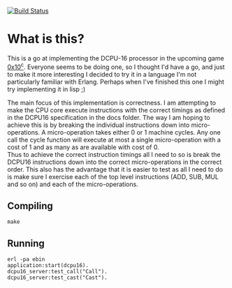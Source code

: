 [![Build Status](https://secure.travis-ci.org/dparnell/dcpu-16.png)](http://travis-ci.org/dparnell/dcpu-16)

What is this?
=============

This is a go at implementing the DCPU-16 processor in the upcoming game [0x10<sup>c</sup>](http://0x10c.com/).
Everyone seems to be doing one, so I thought I'd have a go, and just to make it more interesting I decided to try it in a language I'm not particularly familiar with Erlang.
Perhaps when I've finished this one I might try implementing it in lisp ;)

The main focus of this implementation is correctness.  I am attempting to make the CPU core execute instructions with the correct timings as defined in the DCPU16 specification in the docs folder.
The way I am hoping to achieve this is by breaking the individual instructions down into micro-operations.  A micro-operation takes either 0 or 1 machine cycles.
Any one call the cycle function will execute at most a single micro-operation with a cost of 1 and as many as are available with cost of 0.  
Thus to achieve the correct instruction timings all I need to so is break the DCPU16 instructions down into the correct micro-operations in the correct order.
This also has the advantage that it is easier to test as all I need to do is make sure I exercise each of the top level instructions (ADD, SUB, MUL and so on) and each of the micro-operations.

Compiling
---------

    make

Running
-------

    erl -pa ebin
    application:start(dcpu16).
    dcpu16_server:test_call("Call").
    dcpu16_server:test_cast("Cast").
